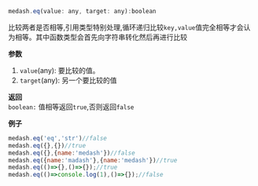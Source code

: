 ```js
medash.eq(value: any, target: any):boolean
```  
比较两者是否相等,引用类型特别处理,循环递归比较`key,value`值完全相等才会认为相等。其中函数类型会首先向字符串转化然后再进行比较

**参数**  
1. `value`(any): 要比较的值。
2. `target`(any): 另一个要比较的值

**返回**  
`boolean:` 值相等返回`true`,否则返回`false` 

**例子**
```js
medash.eq('eq','str')//false
medash.eq({},{})//true
medash.eq({},{name:'medash'})//false
medash.eq({name:'madash'},{name:'medash'})//true
medash.eq(()=>{},()=>{});//true
medash.eq(()=>console.log(1),()=>{});//false
```


